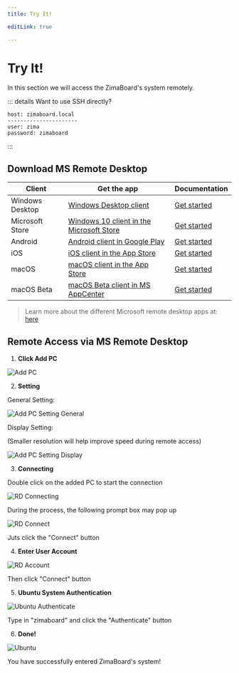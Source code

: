 ```yaml
---
title: Try It!

editLink: true

---
```


# Try It!

In this section we will access the ZimaBoard's system remotely.

::: details Want to use SSH directly? 

```:no-line-numbers
host: zimaboard.local
----------------------
user: zima
password: zimaboard
```

:::

## Download MS Remote Desktop

| Client | Get the app | Documentation |
|-----------------|---------------------|-------------|
| Windows Desktop | [Windows Desktop client](https://docs.microsoft.com/en-us/windows-server/remote/remote-desktop-services/clients/windowsdesktop#install-the-client) | [Get started](https://docs.microsoft.com/en-us/windows-server/remote/remote-desktop-services/clients/windowsdesktop) |
| Microsoft Store | [Windows 10 client in the Microsoft Store](https://go.microsoft.com/fwlink/?LinkID=616709) | [Get started](https://docs.microsoft.com/en-us/windows-server/remote/remote-desktop-services/clients/windows) |
| Android         | [Android client in Google Play](https://play.google.com/store/apps/details?id=com.microsoft.rdc.androidx) | [Get started](https://docs.microsoft.com/en-us/windows-server/remote/remote-desktop-services/clients/remote-desktop-android) |
| iOS             | [iOS client in the App Store](https://apps.apple.com/app/microsoft-remote-desktop/id714464092) | [Get started](https://docs.microsoft.com/en-us/windows-server/remote/remote-desktop-services/clients/remote-desktop-ios) |
| macOS           | [macOS client in the App Store](https://apps.apple.com/app/microsoft-remote-desktop/id1295203466?mt=12) | [Get started](https://docs.microsoft.com/en-us/windows-server/remote/remote-desktop-services/clients/remote-desktop-mac) |
| macOS Beta      | [macOS Beta client in MS AppCenter ](https://install.appcenter.ms/orgs/rdmacios-k2vy/apps/microsoft-remote-desktop-for-mac/distribution_groups/all-users-of-microsoft-remote-desktop-for-mac) | [Get started](https://docs.microsoft.com/en-us/windows-server/remote/remote-desktop-services/clients/remote-desktop-mac) |

> Learn more about the different Microsoft remote desktop apps at: [here](https://aka.ms/rdapps)

## Remote Access via MS Remote Desktop

1. **Click Add PC**

![Add PC](./images/AddPC.png)


2. **Setting**

General Setting:

![Add PC Setting General](./images/AddPCSettingGeneral.png)

Display Setting:

(Smaller resolution will help improve speed during remote access)

![Add PC Setting Display](./images/AddPCSettingDisplay.png)



3. **Connecting**

Double click on the added PC to start the connection

![RD Connecting](./images/RDConnecting.png)

During the process, the following prompt box may pop up

![RD Connect](./images/RDConnect.png)

Juts click the "Connect" button


4. **Enter User Account**

![RD Account](./images/RDAccount.png)

Then click "Connect" button


5. **Ubuntu System Authentication**

![Ubuntu Authenticate](./images/UbuntuAuthenticate.png)

Type in "zimaboard" and click the "Authenticate" button


6. **Done!**

![Ubuntu](./images/Ubuntu.png)

You have successfully entered ZimaBoard's system!